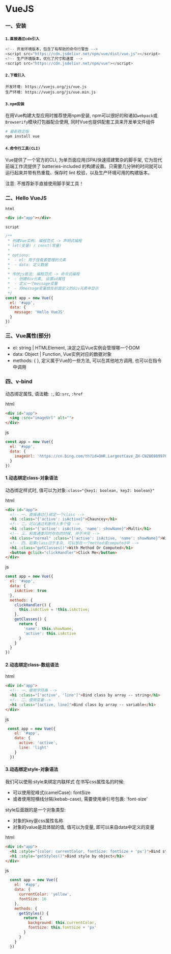 # VueJS

### 一、安装

#### `1.直接通过cdn引入`

```javascript
<!-- 开发环境版本，包含了有帮助的命令行警告 -->
<script src="https://cdn.jsdelivr.net/npm/vue/dist/vue.js"></script>
<!-- 生产环境版本，优化了尺寸和速度 -->
<script src="https://cdn.jsdelivr.net/npm/vue"></script>
```

#### `2.下载引入`
```text
开发环境: https://vuejs.org/js/vue.js
生产环境: https://vuejs.org/js/vue.min.js
```

#### `3.npm安装`

在用Vue构建大型应用时推荐使用npm安装, npm可以很好的和诸如`webpack`或`Browserify`模块打包器配合使用, 同时Vue也提供配套工具来开发单文件组件

```bash
# 最新稳定版
npm install vue
```

#### `4.命令行工具(CLI)`

Vue提供了一个官方的CLI, 为单页面应用(SPA)快速搭建繁杂的脚手架, 它为现代前端工作流提供了 batteries-included 的构建设置。只需要几分钟的时间就可以运行起来并带有热重载、保存时 lint 校验，以及生产环境可用的构建版本。

注意: 不推荐新手直接使用脚手架工具！

### 二、Hello VueJS

`html`

```html
<div id="app"></div>
```

`script`

```javascript
/**
 * 创建Vue实例: 编程范式 -> 声明式编程
 * let(变量) / const(常量)
 *
 * options:
 *  - el: 用于挂载要管理的元素
 *  - data: 定义数据
 *
 * 传统js做法: 编程范式 -> 命令式编程
 *  - 创建div元素, 设置id属性
 *  - 定义一个message变量
 *  - 将message变量放在前面定义的div元素中显示
 */
const app = new Vue({
  el: '#app',
  data: {
    message: 'Hello VueJS'
  }
})
```

### 三、Vue属性(部分)

-   el: string | HTMLElement, 决定之后Vue实例会管理哪一个DOM
-   data: Object | Function, Vue实例对应的数据对象
-   methods: { }, 定义属于Vue的一些方法, 可以在其他地方调用, 也可以在指令中调用

### 四、v-bind

动态绑定属性, 语法糖: `:`, 如`:src`, `:href`

html

```html
<div id="app">
  <img :src="imageUrl" alt="">
</div>
```

js

```javascript
const app = new Vue({
  el: '#app',
  data: {
    imageUrl: 'https://cn.bing.com/th?id=OHR.LargestCave_ZH-CN2069899703_1920x1080.jpg&rf=LaDigue_1920x1080.jpg&pid=hp'
  }
})
```

#### 1.动态绑定class-对象语法

动态绑定样式时, 值可以为对象`:class="{key1: boolean, key2: boolean}"`

html

```html
<div id="app">
  <!-- 一、直接通过{}绑定一个class -->
  <h1 :class="{'active': isActive}">Chauncey</h1>
  <!-- 二、可以通过判断传入多个值 -->
  <h1 :class="{'active': isActive, 'name': showName}">Multi</h1>
  <!-- 三、和普通类同时存在的时候, 并不冲突 -->
  <h1 class="normal" :class="{'active': isActive, 'name': showName}">With Normal class</h1>
  <!-- 四、如果class过于复杂, 可以放在一个method或computed中 -->
  <h1 :class="getClasses()">With Method Or Computed</h1>
  <button @click="clickHandler">Click Me</button>
</div>
```

js

```javascript
const app = new Vue({
  el: '#app',
  data: {
    isActive: true
  },
  methods: {
    clickHandler() {
      this.isActive = !this.isActive;
    },
    getClasses() {
      return {
        'name': this.showName,
        'active': this.isActive
      }
    }
  }
})
```

#### 2.动态绑定class-数组语法

html

```html
<div id="app">
  <!-- 一、使用字符串 -->
  <h1 :class="['active', 'line']">Bind class by array -- string</h1>
  <!-- 二、使用变量-->
  <h1 :class="[active, line]">Bind class by array -- variable</h1>
</div>
```

js

```javascript
 const app = new Vue({
    el: '#app',
    data: {
      active: 'active',
      line: 'light'
    }
  })
```

#### 3.动态绑定style-对象语法

我们可以使用:style来绑定内联样式
在书写css属性名的时候:
- 可以使用驼峰式(camelCase): fontSize
- 或者使用短横线分隔(kebab-case), 需要使用单引号包裹: 'font-size'

style后面跟的是一个对象类型:
- 对象的key是css属性名称
- 对象的value是具体赋的值, 值可以为变量, 即可以来自data中定义的变量

html

```html
<div id="app">
  <h1 :style="{color: currentColor, fontSize: fontSize + 'px'}">Bind style by object</h1>
  <h1 :style="getStyles()">Bind style by object</h1>
</div>
```

js

```javascript
  const app = new Vue({
    el: '#app',
    data: {
      currentColor: 'yellow',
      fontSize: 16
    },
    methods: {
      getStyles() {
        return {
          background: this.currentColor,
          fontSize: this.fontSize + 'px'
        }
      }
    }
  })
```
